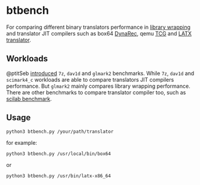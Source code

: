 # btbench

For comparing different binary translators performance in [library wrapping](https://box86.org/2021/08/a-deep-dive-into-library-wrapping/) and translator JIT compilers such as box64 [DynaRec](https://box86.org/2021/07/inner-workings-a-high%e2%80%91level-view-of-box86-and-a-low%e2%80%91level-view-of-the-dynarec/), qemu [TCG](https://www.qemu.org/docs/master/devel/index-tcg.html) and [LATX translator](https://github.com/lat-opensource/lat/tree/master/target/i386/latx/translator).

## Workloads

@ptitSeb [introduced](https://box86.org/2023/05/performances2022/) `7z`, `dav1d` and `glmark2` benchmarks. While `7z`, `dav1d` and `scimark4_c` workloads are able to compare translators JIT compilers performance. But `glmark2` mainly compares library wrapping performance. There are other benchmarks to compare translator compiler too, such as [scilab benchmark](https://help.scilab.org/bench_run.html).

## Usage

```
python3 btbench.py /your/path/translator
```

for example:
```
python3 btbench.py /usr/local/bin/box64
```
or
```
python3 btbench.py /usr/bin/latx-x86_64
```
